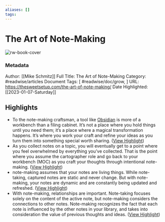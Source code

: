 ```yaml
---
aliases: []
tags:
---
```

# The Art of Note-Making

![rw-book-cover](https://thesweetsetup.com/wp-content/uploads/2021/05/notemaking.jpg)
### Metadata
Author: [[Mike Schmitz]]
Full Title: The Art of Note-Making
Category: #readwise/articles
Document Tags: [ #readwise/doc/grow, ]
URL: https://thesweetsetup.com/the-art-of-note-making/
Date Highlighted: [[2023-01-07-Saturday]]

## Highlights
- To the note-making craftsman, a tool like [Obsidian](https://obsidian.md) is more of a workbench than a filing cabinet. It’s not a place where you hold things until you need them; it’s a place where a magical transformation happens. It’s where you work your craft and refine your ideas as you turn them into something special worth sharing. ([View Highlight](https://read.readwise.io/read/01gn8t4f2ttjqgkfe8d3gqrvq6))
- As you collect notes on a topic, you will eventually get to a point where you feel overwhelmed by everything you’ve collected. That is the point where you assume the cartographer role and go back to your workbench (MOC) as you craft your thoughts through intentional note-making. ([View Highlight](https://read.readwise.io/read/01gn8tgcfm9aw6zbd4mabs4ggx))
- note-making assumes that your notes are living things. While note-taking, captured notes are static and never change. But with note-making, your notes are dynamic and are constantly being updated and refreshed. ([View Highlight](https://read.readwise.io/read/01gn8tfhfr6c3tgxhh7f8x23mf))
- With note-making, relationships are important. Note-taking focuses solely on the content of the active note, but note-making considers the connections to other notes. Note-making recognizes the fact that each note is influenced by the other notes in your library, and takes into consideration the value of previous thoughts and ideas. ([View Highlight](https://read.readwise.io/read/01gn8tnh98caencjeyhhsjs40k))
